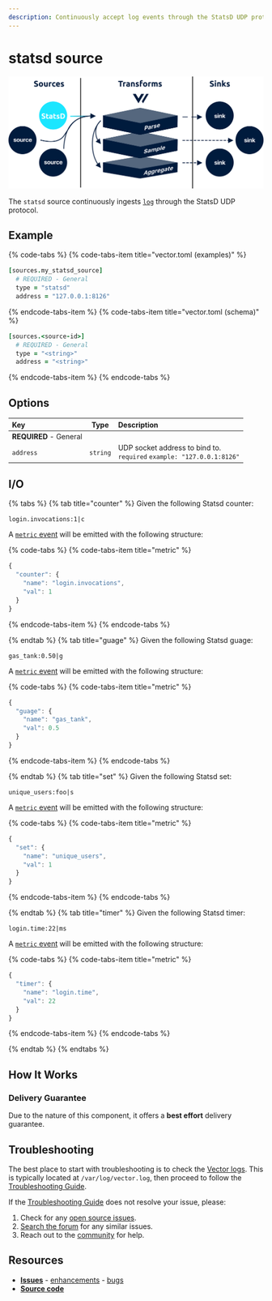 ```yaml
---
description: Continuously accept log events through the StatsD UDP protocol
---
```


<!---
!!!WARNING!!!!

This file is autogenerated! Please do not manually edit this file.
Instead, please modify the contents of `dist/config/schema.toml`.
-->


# statsd source

![](../../../.gitbook/assets/statsd-source.svg)


The `statsd` source continuously ingests [`log`][log_event] through the StatsD UDP protocol.

## Example

{% code-tabs %}
{% code-tabs-item title="vector.toml (examples)" %}
```coffeescript
[sources.my_statsd_source]
  # REQUIRED - General
  type = "statsd"
  address = "127.0.0.1:8126"
```
{% endcode-tabs-item %}
{% code-tabs-item title="vector.toml (schema)" %}
```coffeescript
[sources.<source-id>]
  # REQUIRED - General
  type = "<string>"
  address = "<string>"
```
{% endcode-tabs-item %}
{% endcode-tabs %}

## Options

| Key  | Type  | Description |
| :--- | :---: | :---------- |
| **REQUIRED** - General | | |
| `address` | `string` | UDP socket address to bind to.<br />`required` `example: "127.0.0.1:8126"` |

## I/O


{% tabs %}
{% tab title="counter" %}
Given the following Statsd counter:

```
login.invocations:1|c
```

A [`metric` event][metric_event] will be emitted with the following structure:

{% code-tabs %}
{% code-tabs-item title="metric" %}
```javascript
{
  "counter": {
    "name": "login.invocations",
    "val": 1
  }
}
```
{% endcode-tabs-item %}
{% endcode-tabs %}

{% endtab %}
{% tab title="guage" %}
Given the following Statsd guage:

```
gas_tank:0.50|g
```

A [`metric` event][metric_event] will be emitted with the following structure:

{% code-tabs %}
{% code-tabs-item title="metric" %}
```javascript
{
  "guage": {
    "name": "gas_tank",
    "val": 0.5
  }
}
```
{% endcode-tabs-item %}
{% endcode-tabs %}

{% endtab %}
{% tab title="set" %}
Given the following Statsd set:

```
unique_users:foo|s
```

A [`metric` event][metric_event] will be emitted with the following structure:

{% code-tabs %}
{% code-tabs-item title="metric" %}
```javascript
{
  "set": {
    "name": "unique_users",
    "val": 1
  }
}
```
{% endcode-tabs-item %}
{% endcode-tabs %}

{% endtab %}
{% tab title="timer" %}
Given the following Statsd timer:

```
login.time:22|ms 
```

A [`metric` event][metric_event] will be emitted with the following structure:

{% code-tabs %}
{% code-tabs-item title="metric" %}
```javascript
{
  "timer": {
    "name": "login.time",
    "val": 22
  }
}
```
{% endcode-tabs-item %}
{% endcode-tabs %}

{% endtab %}
{% endtabs %}



## How It Works

### Delivery Guarantee

Due to the nature of this component, it offers a **best effort**
delivery guarantee.

## Troubleshooting

The best place to start with troubleshooting is to check the
[Vector logs][monitoring_logs]. This is typically located at
`/var/log/vector.log`, then proceed to follow the
[Troubleshooting Guide][troubleshooting].

If the [Troubleshooting Guide][troubleshooting] does not resolve your
issue, please:

1. Check for any [open source issues](https://github.com/timberio/vector/issues?q=is%3Aopen+is%3Aissue+label%3A%22Source%3A+statsd%22).
2. [Search the forum][search_forum] for any similar issues.
2. Reach out to the [community][community] for help.

## Resources

* [**Issues**](https://github.com/timberio/vector/issues?q=is%3Aopen+is%3Aissue+label%3A%22Source%3A+statsd%22) - [enhancements](https://github.com/timberio/vector/issues?q=is%3Aopen+is%3Aissue+label%3A%22Source%3A+statsd%22+label%3A%22Type%3A+Enhancement%22) - [bugs](https://github.com/timberio/vector/issues?q=is%3Aopen+is%3Aissue+label%3A%22Source%3A+statsd%22+label%3A%22Type%3A+Bug%22)
* [**Source code**](https://github.com/timberio/vector/tree/master/src/source/statsd.rs)


[log_event]: "../../../about/data-model.md#log"
[metric_event]: "../../../about/data-model.md#metric"
[monitoring_logs]: "../../../administration/moonitoring.md#logs"
[troubleshooting]: "../../../usages/guides/troubleshooting.md"
[search_forum]: "https://forum.vectorproject.io/search?expanded=true"
[community]: "https://vectorproject.io/community"

